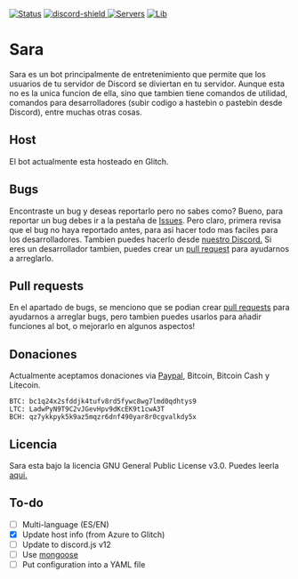 [discord-invite]: https://discord.gg/GRTRyWu
[discord-shield]: https://img.shields.io/discord/599478011926020116?color=blue&label=Discord&logo=Discord&logoColor=white
[![Status](https://top.gg/api/widget/status/549379358914248724.svg)](https://top.gg/bot/549379358914248724)
[ ![discord-shield][] ][discord-invite]
[![Servers](https://top.gg/api/widget/servers/549379358914248724.svg)](https://top.gg/bot/549379358914248724)
[![Lib](https://top.gg/api/widget/lib/549379358914248724.svg)](https://top.gg/bot/549379358914248724)

# Sara
Sara es un bot principalmente de entretenimiento que permite que los usuarios de tu servidor de Discord se diviertan en tu servidor. Aunque esta no es la unica funcion de ella, sino que tambien tiene comandos de utilidad, comandos para desarrolladores (subir codigo a hastebin o pastebin desde Discord), entre muchas otras cosas.
## Host
El bot actualmente esta hosteado en Glitch.
## Bugs
Encontraste un bug y deseas reportarlo pero no sabes como? Bueno, para reportar un bug debes ir a la pestaña de [Issues](https://github.com/Pabszito/Sara/issues). Pero claro, primera revisa que el bug no haya reportado antes, para asi hacer todo mas faciles para los desarrolladores. Tambien puedes hacerlo desde [nuestro Discord.](https://discord.gg/kG4QZZU)
Si eres un desarrollador tambien, puedes crear un [pull request](https://github.com/Pabszito/Sara/pulls) para ayudarnos a arreglarlo.
## Pull requests
En el apartado de bugs, se menciono que se podian crear [pull requests](https://github.com/Pabszito/Sara/pulls) para ayudarnos a arreglar bugs, pero tambien puedes usarlos para añadir funciones al bot, o mejorarlo en algunos aspectos!
## Donaciones
Actualmente aceptamos donaciones via [Paypal](https://paypal.me/Pabszito), Bitcoin, Bitcoin Cash y Litecoin.
```
BTC: bc1q24x2sfddjk4tufv8rd5fywc8wg7lmd0qdhtys9
LTC: LadwPyN9T9C2vJGevHpv9dKcEK9t1cwA3T
BCH: qz7ykkpyk5k9az5mqzr6dnf490yar8r0cgvalkdy5x
```
## Licencia
Sara esta bajo la licencia GNU General Public License v3.0. Puedes leerla [aqui.](https://github.com/Pabszito/Sara/blob/master/LICENSE)
## To-do
- [ ] Multi-language (ES/EN)
- [x] Update host info (from Azure to Glitch)
- [ ] Update to discord.js v12
- [ ] Use [mongoose](https://www.npmjs.com/package/mongoose)
- [ ] Put configuration into a YAML file
